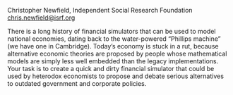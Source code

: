 Christopher Newfield, Independent Social Research Foundation
<chris.newfield@isrf.org>

There is a long history of financial simulators that can be used to
model national economies, dating back to the water-powered “Phillips
machine” (we have one in Cambridge). Today’s economy is stuck in a rut,
because alternative economic theories are proposed by people whose
mathematical models are simply less well embedded than the legacy
implementations. Your task is to create a quick and dirty financial
simulator that could be used by heterodox economists to propose and
debate serious alternatives to outdated government and corporate
policies.